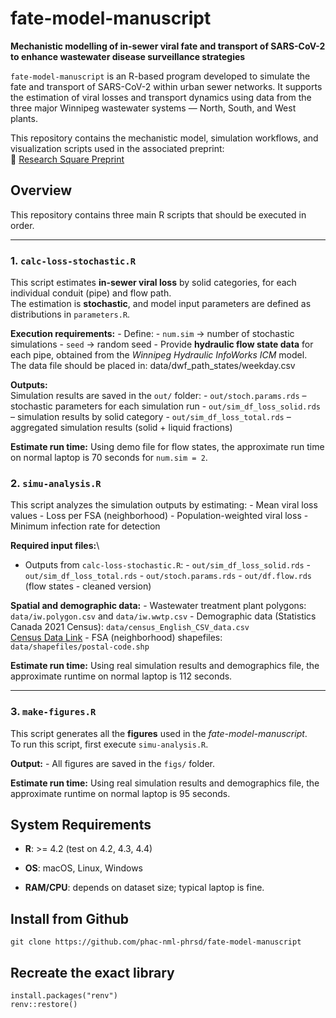 # fate-model-manuscript

**Mechanistic modelling of in-sewer viral fate and transport of SARS-CoV-2 to enhance wastewater disease surveillance strategies**

`fate-model-manuscript` is an R-based program developed to simulate the fate and transport of SARS-CoV-2 within urban sewer networks. It supports the estimation of viral losses and transport dynamics using data from the three major Winnipeg wastewater systems — North, South, and West plants.

This repository contains the mechanistic model, simulation workflows, and visualization scripts used in the associated preprint:\
🔗 [Research Square Preprint](https://www.researchsquare.com/article/rs-7774650/v1)

## Overview

This repository contains three main R scripts that should be executed in order.

------------------------------------------------------------------------

### 1. `calc-loss-stochastic.R`

This script estimates **in-sewer viral loss** by solid categories, for each individual conduit (pipe) and flow path.\
The estimation is **stochastic**, and model input parameters are defined as distributions in `parameters.R`.

**Execution requirements:** - Define: - `num.sim` → number of stochastic simulations - `seed` → random seed - Provide **hydraulic flow state data** for each pipe, obtained from the *Winnipeg Hydraulic InfoWorks ICM* model.\
The data file should be placed in: data/dwf_path_states/weekday.csv

**Outputs:**\
Simulation results are saved in the `out/` folder: - `out/stoch.params.rds` – stochastic parameters for each simulation run - `out/sim_df_loss_solid.rds` – simulation results by solid category - `out/sim_df_loss_total.rds` – aggregated simulation results (solid + liquid fractions)

**Estimate run time:** Using demo file for flow states, the approximate run time on normal laptop is 70 seconds for `num.sim = 2`.

### 2. `simu-analysis.R`

This script analyzes the simulation outputs by estimating: - Mean viral loss values - Loss per FSA (neighborhood) - Population-weighted viral loss - Minimum infection rate for detection

**Required input files:**\
- Outputs from `calc-loss-stochastic.R`: - `out/sim_df_loss_solid.rds` - `out/sim_df_loss_total.rds` - `out/stoch.params.rds` - `out/df.flow.rds` (flow states - cleaned version)

**Spatial and demographic data:** - Wastewater treatment plant polygons: `data/iw.polygon.csv` and `data/iw.wwtp.csv` - Demographic data (Statistics Canada 2021 Census): `data/census_English_CSV_data.csv`\
[Census Data Link](https://www12.statcan.gc.ca/census-recensement/2021/dp-pd/prof/details/page.cfm?Lang=E&SearchText=Winnipeg&DGUIDlist=2021A00054611040&GENDERlist=1,2,3&STATISTIClist=1,4&HEADERlist=0) - FSA (neighborhood) shapefiles: `data/shapefiles/postal-code.shp`

**Estimate run time:** Using real simulation results and demographics file, the approximate runtime on normal laptop is 112 seconds.

------------------------------------------------------------------------

### 3. `make-figures.R`

This script generates all the **figures** used in the *fate-model-manuscript*.\
To run this script, first execute `simu-analysis.R`.

**Output:** - All figures are saved in the `figs/` folder.

**Estimate run time:** Using real simulation results and demographics file, the approximate runtime on normal laptop is 95 seconds.

## System Requirements

-   **R**: \>= 4.2 (test on 4.2, 4.3, 4.4)

-   **OS**: macOS, Linux, Windows

-   **RAM/CPU**: depends on dataset size; typical laptop is fine.

## Install from Github

`git clone https://github.com/phac-nml-phrsd/fate-model-manuscript`

## Recreate the exact library

`install.packages("renv")`\
`renv::restore()`
